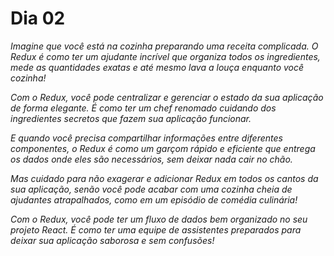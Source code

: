 # Dia 02

_Imagine que você está na cozinha preparando uma receita complicada. O Redux é como ter um ajudante incrível que organiza todos os ingredientes, mede as quantidades exatas e até mesmo lava a louça enquanto você cozinha!_

_Com o Redux, você pode centralizar e gerenciar o estado da sua aplicação de forma elegante. É como ter um chef renomado cuidando dos ingredientes secretos que fazem sua aplicação funcionar._

_E quando você precisa compartilhar informações entre diferentes componentes, o Redux é como um garçom rápido e eficiente que entrega os dados onde eles são necessários, sem deixar nada cair no chão._

_Mas cuidado para não exagerar e adicionar Redux em todos os cantos da sua aplicação, senão você pode acabar com uma cozinha cheia de ajudantes atrapalhados, como em um episódio de comédia culinária!_

_Com o Redux, você pode ter um fluxo de dados bem organizado no seu projeto React. É como ter uma equipe de assistentes preparados para deixar sua aplicação saborosa e sem confusões!_
